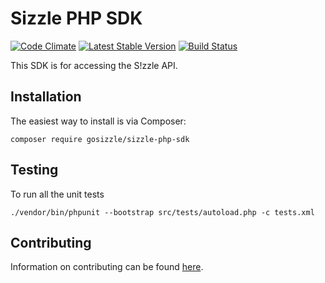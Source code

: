# Sizzle PHP SDK

[![Code Climate](https://codeclimate.com/github/gosizzle/sizzle-php-sdk/badges/gpa.svg)](https://codeclimate.com/github/gosizzle/sizzle-php-sdk)
[![Latest Stable Version](https://img.shields.io/packagist/v/gosizzle/sizzle-php-sdk.svg)](https://packagist.org/packages/gosizzle/sizzle-php-sdk)
[![Build Status](https://travis-ci.org/gosizzle/sizzle-php-sdk.svg?branch=master)](https://travis-ci.org/gosizzle/sizzle-php-sdk)

This SDK is for accessing the S!zzle API.

## Installation

The easiest way to install is via Composer:

    composer require gosizzle/sizzle-php-sdk

## Testing

To run all the unit tests

    ./vendor/bin/phpunit --bootstrap src/tests/autoload.php -c tests.xml

## Contributing

Information on contributing can be found [here](https://github.com/gosizzle/sizzle-php-sdk/blob/master/CONTRIBUTING.md).
